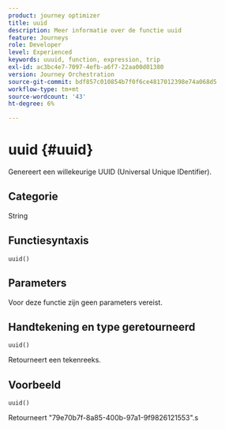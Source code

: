 ```yaml
---
product: journey optimizer
title: uuid
description: Meer informatie over de functie uuid
feature: Journeys
role: Developer
level: Experienced
keywords: uuuid, function, expression, trip
exl-id: ac3bc4e7-7097-4efb-a6f7-22aa00d01380
version: Journey Orchestration
source-git-commit: bdf857c010854b7f0f6ce4817012398e74a068d5
workflow-type: tm+mt
source-wordcount: '43'
ht-degree: 6%

---
```


# uuid {#uuid}

Genereert een willekeurige UUID (Universal Unique IDentifier).

## Categorie

String

## Functiesyntaxis

`uuid()`

## Parameters

Voor deze functie zijn geen parameters vereist.

## Handtekening en type geretourneerd

`uuid()`

Retourneert een tekenreeks.

## Voorbeeld

`uuid()`

Retourneert &quot;79e70b7f-8a85-400b-97a1-9f9826121553&quot;.s
